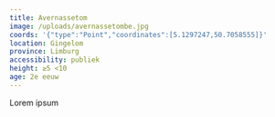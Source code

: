 ```yaml
---
title: Avernassetom
image: /uploads/avernassetombe.jpg
coords: '{"type":"Point","coordinates":[5.1297247,50.7058555]}'
location: Gingelom
province: Limburg
accessibility: publiek
height: ≥5 <10
age: 2e eeuw
---
```

Lorem ipsum